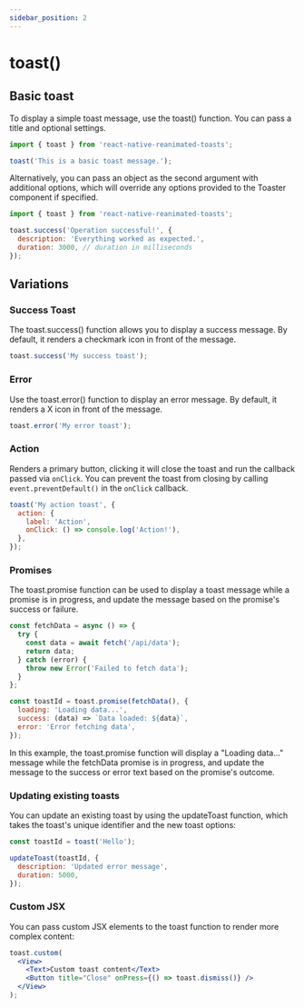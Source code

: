 ```yaml
---
sidebar_position: 2
---
```


# toast()

## Basic toast

To display a simple toast message, use the toast() function. You can pass a title and optional settings.

```jsx
import { toast } from 'react-native-reanimated-toasts';

toast('This is a basic toast message.');
```

Alternatively, you can pass an object as the second argument with additional options, which will override any options provided to the Toaster component if specified.

```jsx
import { toast } from 'react-native-reanimated-toasts';

toast.success('Operation successful!', {
  description: 'Everything worked as expected.',
  duration: 3000, // duration in milliseconds
});
```

## Variations

### Success Toast

The toast.success() function allows you to display a success message. By default, it renders a checkmark icon in front of the message.

```jsx
toast.success('My success toast');
```

### Error

Use the toast.error() function to display an error message. By default, it renders a X icon in front of the message.

```jsx
toast.error('My error toast');
```

### Action

Renders a primary button, clicking it will close the toast and run the callback passed via `onClick`. You can prevent the toast from closing by calling `event.preventDefault()` in the `onClick` callback.

```jsx
toast('My action toast', {
  action: {
    label: 'Action',
    onClick: () => console.log('Action!'),
  },
});
```

### Promises

The toast.promise function can be used to display a toast message while a promise is in progress, and update the message based on the promise's success or failure.

```jsx
const fetchData = async () => {
  try {
    const data = await fetch('/api/data');
    return data;
  } catch (error) {
    throw new Error('Failed to fetch data');
  }
};

const toastId = toast.promise(fetchData(), {
  loading: 'Loading data...',
  success: (data) => `Data loaded: ${data}`,
  error: 'Error fetching data',
});
```

In this example, the toast.promise function will display a "Loading data..." message while the fetchData promise is in progress, and update the message to the success or error text based on the promise's outcome.

### Updating existing toasts

You can update an existing toast by using the updateToast function, which takes the toast's unique identifier and the new toast options:

```jsx
const toastId = toast('Hello');

updateToast(toastId, {
  description: 'Updated error message',
  duration: 5000,
});
```

### Custom JSX

You can pass custom JSX elements to the toast function to render more complex content:

```jsx
toast.custom(
  <View>
    <Text>Custom toast content</Text>
    <Button title="Close" onPress={() => toast.dismiss()} />
  </View>
);
```
